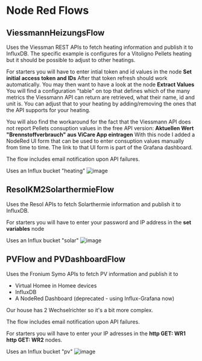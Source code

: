 # Node Red Flows

## ViessmannHeizungsFlow
Uses the Viessman REST APIs to fetch heating information and publish it to InfluxDB.
The specific example is configures for a Vitoligno Pellets heating but it should be possible to adjust to other heatings.

For starters you will have to enter intial token and id values in the node **Set initial access token and IDs** After that token refresh should work automatically.
You may then want to have a look at the node **Extract Values** You will find a configuration "table" on top that defines which 
of the many metrics the Viessmann API can return are retrieved, what their name, id and unit is.
You can adjust that to your heating by adding/removing the ones that the API supports for your heating.

You will also find the workaround for the fact that the Viessmann API does not report Pellets consuption values in the free API version:
**Aktuellen Wert "Brennstoffverbrauch" aus ViCare App eintragen** With this node I added a NodeRed UI form that can be used to enter consuption values manually from time to time. The link to that UI form is part of the Grafana dashboard.

The flow includes email notification upon API failures.

Uses an Influx bucket "heating"
![image](https://user-images.githubusercontent.com/13353725/180771640-4393b578-98cd-488e-babd-abf5e20eba6d.png)


## ResolKM2SolarthermieFlow
Uses the Resol APIs to fetch Solarthermie information and publish it to InfluxDB.

For starters you will have to enter your password and IP address in the **set variables** node

Uses an Influx bucket "solar"
![image](https://user-images.githubusercontent.com/13353725/180771444-3a998891-2a20-42f1-b5ab-070026d0c8f5.png)

## PVFlow and PVDashboardFlow
Uses the Fronium Symo APIs to fetch PV information and publish it to 
- Virtual Homee in Homee devices
- InfluxDB
- A NodeRed Dashboard (deprecated - using Influx-Grafana now)

Our house has 2 Wechselrichter so it's a bit more complex. 

The flow  includes email notification upon API failures.

For starters you will have to enter your IP adresses in the **http GET: WR1**  **http GET: WR2** nodes.

Uses an Influx bucket "pv"
![image](https://user-images.githubusercontent.com/13353725/180775201-5f368d1a-8a55-43d7-98b7-e6abaa7e47ea.png)

